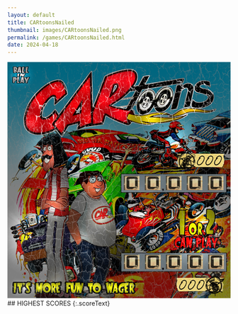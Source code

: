 ```yaml
---
layout: default
title: CARtoonsNailed
thumbnail: images/CARtoonsNailed.png
permalink: /games/CARtoonsNailed.html
date: 2024-04-18
---
```


<img src="../images/CARtoonsNailed.png" class="gameThumbnail img-fluid mx-auto align-middle">
## HIGHEST SCORES
{:.scoreText}

